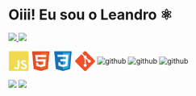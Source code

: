   <h1 align="lefth">
    Oiii! Eu sou o Leandro ⚛️
  </h1>
  
</div>

<div align="lefth">
  <a href="https://github.com/Leandro-Muller">
    <img height="180em" src="https://github-readme-stats.vercel.app/api?username=Leandro-Muller&count_private=true&include_all_commits=true&show_icons=true&theme=dracula&hide_border=false&show_owner=true"/>
    <img height="180em" src="https://github-readme-stats.vercel.app/api/top-langs/?username=Leandro-Muller&theme=dracula&hide_border=false&&layout=compact"/>
  </a>
</div>

<div align="lefthr" valign="top"><br>
  
 
  <img align="center" alt="Js" height="40" width="40" src="https://raw.githubusercontent.com/devicons/devicon/master/icons/javascript/javascript-plain.svg">
  <img align="center" alt="HTML" height="40" width="40" src="https://raw.githubusercontent.com/devicons/devicon/master/icons/html5/html5-original.svg">
  <img align="center" alt="CSS" height="40" width="40" src="https://raw.githubusercontent.com/devicons/devicon/master/icons/css3/css3-original.svg">
  <img align="center" alt="git" height="40" width="40" src="https://raw.githubusercontent.com/devicons/devicon/master/icons/git/git-original.svg">
  <img align="center" alt="github" height="40" width="40" src="https://cdn.jsdelivr.net/gh/devicons/devicon@latest/icons/github/github-original.svg">
  <img align="center" alt="github" height="40" width="40" src="https://cdn.jsdelivr.net/gh/devicons/devicon@latest/icons/unity/unity-original.svg">
  <img align="center" alt="github" height="40" width="40" src="https://cdn.jsdelivr.net/gh/devicons/devicon@latest/icons/csharp/csharp-original.svg">
  
</div><br>

<div align="lefth">
  <a href="https://www.instagram.com/leandro_muller20/" target="_blank"><img src="https://img.shields.io/badge/-Instagram-%23E4405F?style=for-the-badge&logo=instagram&logoColor=white" target="_blank"></a>
  <a href="https://www.linkedin.com/in/leandro-jose-muller-dos-santos/" target="_blank"><img src="https://img.shields.io/badge/-LinkedIn-%230077B5?style=for-the-badge&logo=linkedin&logoColor=white" target="_blank"></a> 

</div>
